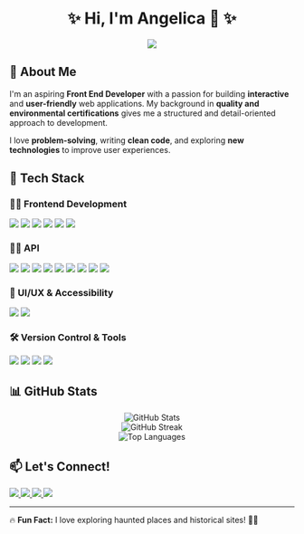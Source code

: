 <h1 align="center">✨ Hi, I'm Angelica 👋 ✨</h1>

<p align="center">
  <img src="https://readme-typing-svg.herokuapp.com?font=Fira+Code&weight=600&size=22&pause=1000&color=F78C6C&center=true&vCenter=true&width=500&lines=Frontend+Developer+%7C+Tech+Enthusiast;Passionate+about+UI%2FUX+and+Clean+Code;Always+Learning+New+Technologies+%F0%9F%9A%80">
</p>


## 🧐 About Me  
I'm an aspiring **Front End Developer** with a passion for building **interactive** and **user-friendly** web applications. My background in **quality and environmental certifications** gives me a structured and detail-oriented approach to development.  

I love **problem-solving**, writing **clean code**, and exploring **new technologies** to improve user experiences.  


## 🚀 Tech Stack  
### 🧑‍💻 Frontend Development  
<p align="left">
  <img src="https://img.shields.io/badge/HTML5-E34F26?style=for-the-badge&logo=html5&logoColor=white">
  <img src="https://img.shields.io/badge/CSS3-1572B6?style=for-the-badge&logo=css3&logoColor=white">
  <img src="https://img.shields.io/badge/SASS-hotpink.svg?style=for-the-badge&logo=SASS&logoColor=white">
  <img src="https://img.shields.io/badge/JavaScript-F7DF1E?style=for-the-badge&logo=javascript&logoColor=black">
  <img src="https://img.shields.io/badge/TypeScript-3178C6?style=for-the-badge&logo=typescript&logoColor=white">
  <img src="https://img.shields.io/badge/Vue.js-35495E?style=for-the-badge&logo=vuedotjs&logoColor=4FC08D">
</p>

### 👩‍💻 API  
<p align="left">
  <img src="https://img.shields.io/badge/Insomnia-black?style=for-the-badge&logo=insomnia&logoColor=5849BE">
  <img src="https://img.shields.io/badge/mysql-4479A1.svg?style=for-the-badge&logo=mysql&logoColor=white">
  <img src="https://img.shields.io/badge/php-%23777BB4.svg?style=for-the-badge&logo=php&logoColor=white">
  <img src="https://img.shields.io/badge/express.js-%23404d59.svg?style=for-the-badge&logo=express&logoColor=%2361DAFB">
  <img src="https://img.shields.io/badge/Prisma-3982CE?style=for-the-badge&logo=Prisma&logoColor=white">
  <img src="https://img.shields.io/badge/-ApolloGraphQL-311C87?style=for-the-badge&logo=apollo-graphql">
  <img src="https://img.shields.io/badge/MongoDB-%234ea94b.svg?style=for-the-badge&logo=mongodb&logoColor=white">
  <img src="https://img.shields.io/badge/JWT-black?style=for-the-badge&logo=JSON%20web%20tokens">
  <img src="https://img.shields.io/badge/vercel-%23000000.svg?style=for-the-badge&logo=vercel&logoColor=white">
  
</p>

### 🎨 UI/UX & Accessibility  
<p align="left">
  <img src="https://img.shields.io/badge/Figma-F24E1E?style=for-the-badge&logo=figma&logoColor=white">
  <img src="https://img.shields.io/badge/Accessibility-0170EA?style=for-the-badge&logo=Accessibility&logoColor=white">
</p>

### 🛠️ Version Control & Tools  
<p align="left">
  <img src="https://img.shields.io/badge/Git-F05033?style=for-the-badge&logo=git&logoColor=white">
  <img src="https://img.shields.io/badge/GitHub-181717?style=for-the-badge&logo=github&logoColor=white">
  <img src="https://img.shields.io/badge/Windows%20Terminal-%234D4D4D.svg?style=for-the-badge&logo=windows-terminal&logoColor=white">
  <img src="https://img.shields.io/badge/Markdown-000000?style=for-the-badge&logo=markdown&logoColor=white">
</p>


## 📊 GitHub Stats  
<p align="center">
  <img src="https://github-readme-stats.vercel.app/api?username=angien90&show_icons=true&theme=radical" alt="GitHub Stats">
  <br>
  <img src="https://github-readme-streak-stats.herokuapp.com/?user=angien90&theme=radical" alt="GitHub Streak">
  <br>
  <img src="https://github-readme-stats.vercel.app/api/top-langs/?username=angien90&layout=compact&theme=radical" alt="Top Languages">
</p>


## 📫 Let's Connect!  
<p align="left">
  <a href="https://www.linkedin.com/in/angelica-nylander-bb894b30/" target="_blank">
    <img src="https://img.shields.io/badge/LinkedIn-0A66C2?style=for-the-badge&logo=linkedin&logoColor=white">
  </a>
  <a href="mailto:angelicanylander@hotmail.com">
    <img src="https://img.shields.io/badge/Email-D14836?style=for-the-badge&logo=gmail&logoColor=white">
  </a>
  <a href="https://angien90.github.io/CV/" target="_blank">
    <img src="https://img.shields.io/badge/My%20CV-%23FFD700?style=for-the-badge&logo=readthedocs&logoColor=black">
  </a>
  <a href="https://angien90.github.io/Portfolio/" target="_blank">
    <img src="https://img.shields.io/badge/Portfolio-%23000000.svg?style=for-the-badge&logo=firefox&logoColor=#FF7139">
  </a>
</p>

---

🔥 **Fun Fact:** I love exploring haunted places and historical sites! 👻🏰  

